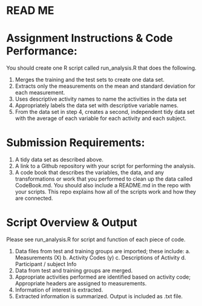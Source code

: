 READ ME
================

# Assignment Instructions & Code Performance:

You should create one R script called run\_analysis.R that does the
following.

1.  Merges the training and the test sets to create one data set.
2.  Extracts only the measurements on the mean and standard deviation
    for each measurement.
3.  Uses descriptive activity names to name the activities in the data
    set
4.  Appropriately labels the data set with descriptive variable names.
5.  From the data set in step 4, creates a second, independent tidy data
    set with the average of each variable for each activity and each
    subject.

# Submission Requirements:

1.  A tidy data set as described above.
2.  A link to a Github repository with your script for performing the
    analysis.
3.  A code book that describes the variables, the data, and any
    transformations or work that you performed to clean up the data
    called CodeBook.md. You should also include a README.md in the repo
    with your scripts. This repo explains how all of the scripts work
    and how they are connected.

# Script Overview & Output

Please see run_analysis.R for script and function of each piece of code.

1. Data files from test and training groups are imported; these include:
    a. Measurements (X)
    b. Activity Codes (y)
    c. Descriptions of Activity
    d. Participant / subject Info
2. Data from test and training groups are merged.
3. Appropriate activities performed are identified based on activity code; Appropriate headers are assigned to measurements.
4. Information of interest is extracted.
5. Extracted information is summarized. Output is included as .txt file.
